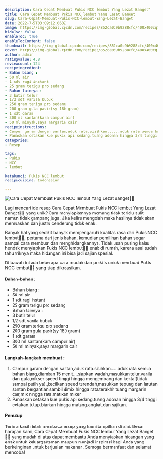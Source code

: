 ```yaml
---
description: Cara Cepat Membuat Pukis NCC lembut Yang Lezat Banget"
title: Cara Cepat Membuat Pukis NCC lembut Yang Lezat Banget
slug: Cara-Cepat-Membuat-Pukis-NCC-lembut-Yang-Lezat-Banget
date: 2022-7-5T03:09:12.063Z
image: https://img-global.cpcdn.com/recipes/852ca0c9b9288cfc/400x400cq70/photo.jpg
hideToc: false
enableToc: true
enableTocContent: false
thumbnail: https://img-global.cpcdn.com/recipes/852ca0c9b9288cfc/400x400cq70/photo.jpg
cover: https://img-global.cpcdn.com/recipes/852ca0c9b9288cfc/400x400cq70/photo.jpg
author: admin
ratingvalue: 4.8
reviewcount: 124
recipeingredient:
- Bahan biang :
- 50 ml air
- 1 sdt ragi instant
- 25 gram terigu pro sedang
- Bahan lainnya :
- 3 butir telur
- 1/2 sdt vanila bubuk
- 250 gram terigu pro sedang
- 200 gram gula pasir(sy 180 gram)
- 1 sdt garam
- 300 ml santan(kara campur air)
- 50 ml minyak,saya margarin cair
recipeinstructions:
- Campur garam dengan santan,aduk rata.sisihkan......aduk rata semua bahan biang,diamkan 15 menit....siapkan wadah,masukkan telur,vanila dan gula,mikser speed tinggi hingga mengembang dan kental(tidak sampai putih ya),,kecilkan speed terendah,masukkan tepung dan larutan santan bergantian sambil dimix hingga rata.terakhit tuang margarin cair,mix hingga rata.matikan mixer.
- Panaskan cetakan kue pukis api sedang.tuang adonan hingga 3/4 tinggi cetakan.tutup.biarkan hingga matang.angkat.dan sajikan.
categories:
- Resep

tags:
- Pukis
- NCC
- lembut

katakunci: Pukis NCC lembut
recipecuisine: Indonesian

---
```


![Cara Cepat Membuat Pukis NCC lembut Yang Lezat Banget👩‍🍳](https://img-global.cpcdn.com/recipes/852ca0c9b9288cfc/400x400cq70/photo.jpg)

Lagi mencari ide resep Cara Cepat Membuat Pukis NCC lembut Yang Lezat Banget👩‍🍳 yang unik? Cara menyiapkannya memang tidak terlalu sulit namun tidak gampang juga. Jika keliru mengolah maka hasilnya tidak akan memuaskan dan justru cenderung tidak enak.

Banyak hal yang sedikit banyak mempengaruhi kualitas rasa dari Pukis NCC lembut👩‍🍳, pertama dari jenis bahan, kemudian pemilihan bahan segar sampai cara membuat dan menghidangkannya. Tidak usah pusing kalau hendak menyiapkan Pukis NCC lembut👩‍🍳 enak di rumah, karena asal sudah tahu triknya maka hidangan ini bisa jadi sajian spesial.

Di bawah ini ada beberapa cara mudah dan praktis untuk membuat Pukis NCC lembut👩‍🍳 yang siap dikreasikan.

<!--inarticleads1-->

#### Bahan-bahan :

- Bahan biang :
- 50 ml air
- 1 sdt ragi instant
- 25 gram terigu pro sedang
- Bahan lainnya :
- 3 butir telur
- 1/2 sdt vanila bubuk
- 250 gram terigu pro sedang
- 200 gram gula pasir(sy 180 gram)
- 1 sdt garam
- 300 ml santan(kara campur air)
- 50 ml minyak,saya margarin cair

<!--inarticleads2-->

#### Langkah-langkah membuat :

1. Campur garam dengan santan,aduk rata.sisihkan......aduk rata semua bahan biang,diamkan 15 menit....siapkan wadah,masukkan telur,vanila dan gula,mikser speed tinggi hingga mengembang dan kental(tidak sampai putih ya),,kecilkan speed terendah,masukkan tepung dan larutan santan bergantian sambil dimix hingga rata.terakhit tuang margarin cair,mix hingga rata.matikan mixer.
1. Panaskan cetakan kue pukis api sedang.tuang adonan hingga 3/4 tinggi cetakan.tutup.biarkan hingga matang.angkat.dan sajikan.

#### Penutup

Terima kasih telah membaca resep yang kami tampilkan di sini. Besar harapan kami, Cara Cepat Membuat Pukis NCC lembut Yang Lezat Banget👩‍🍳 yang mudah di atas dapat membantu Anda menyiapkan hidangan yang enak untuk keluarga/teman maupun menjadi inspirasi bagi Anda yang berkeinginan untuk berjualan makanan. Semoga bermanfaat dan selamat mencoba!